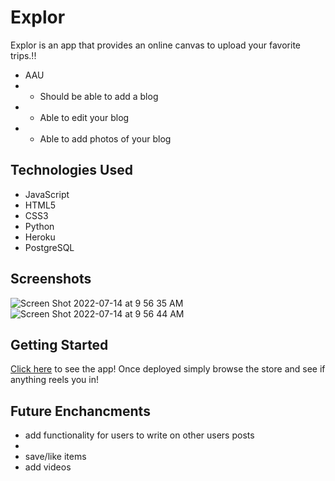 # Explor

Explor is an app that provides an online canvas to upload your favorite trips.!!
* AAU 
* - Should be able to add a blog
* - Able to edit your blog
* - Able to add photos of your blog
     
      

## Technologies Used

* JavaScript
* HTML5
* CSS3
* Python
* Heroku
* PostgreSQL 


## Screenshots
![Screen Shot 2022-07-14 at 9 56 35 AM](https://user-images.githubusercontent.com/91226782/178999661-03150604-cbd1-4fcc-ac16-c3e6f43aca6b.png)
![Screen Shot 2022-07-14 at 9 56 44 AM](https://user-images.githubusercontent.com/91226782/178999799-edab383c-a010-41fe-aba6-41077ba7397b.png)



## Getting Started
[Click here](https://footylab.herokuapp.com/writes) to see the app!
Once deployed simply browse the store and see if anything reels you in!


## Future Enchancments

* add functionality for users to write on other users posts
* 
* save/like items
* add videos 
